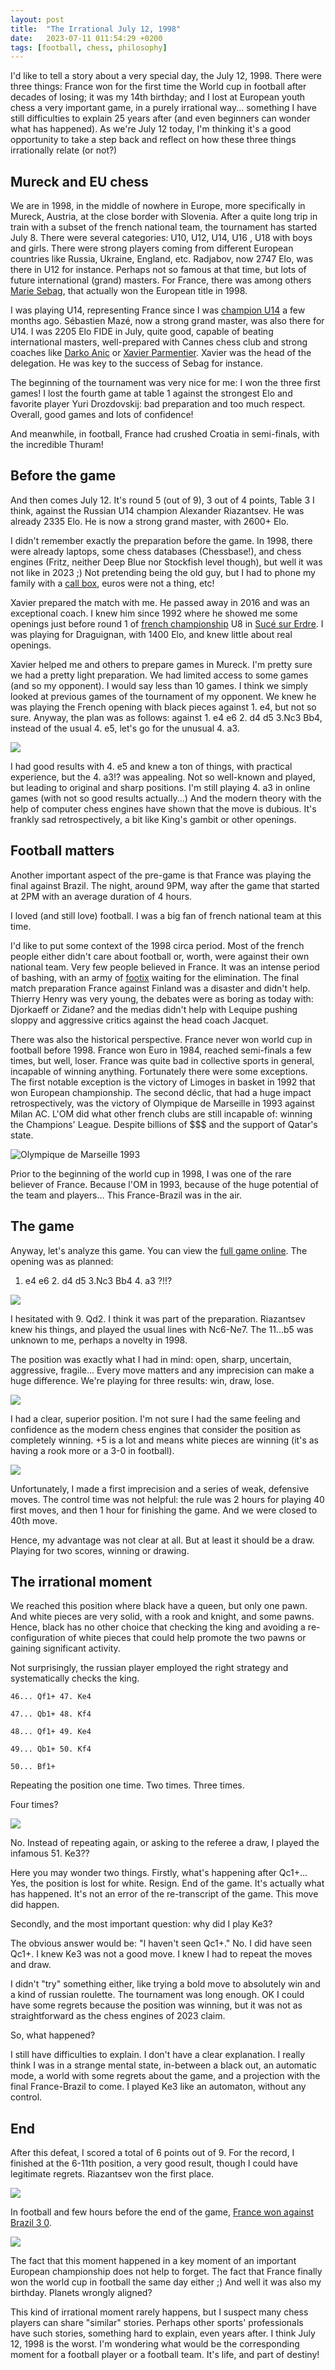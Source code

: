 ```yaml
---
layout: post
title:  "The Irrational July 12, 1998"
date:   2023-07-11 011:54:29 +0200
tags: [football, chess, philosophy]
---
```


I'd like to tell a story about a very special day, the July 12, 1998. There were three things: France won for the first time the World cup in football after decades of losing; it was my 14th birthday; and I lost at European youth chess a very important game, in a purely irrational way... something I have still difficulties to explain 25 years after (and even beginners can wonder what has happened). As we're July 12 today, I'm thinking it's a good opportunity to take a step back and reflect on how these three things irrationally relate (or not?)


## Mureck and EU chess  

We are in 1998, in the middle of nowhere in Europe, more specifically in Mureck, Austria, at the close border with Slovenia. After a quite long trip in train with a subset of the french national team, the tournament has started July 8. There were several categories: U10, U12, U14, U16 , U18 with boys and girls. There were strong players coming from different European countries like Russia, Ukraine, England, etc. Radjabov, now 2747 Elo, was there in U12 for instance. Perhaps not so famous at that time, but lots of future international (grand) masters. For France, there was among others [Marie Sebag](https://fr.wikipedia.org/wiki/Marie_Sebag), that actually won the European title in 1998. 

I was playing U14, representing France since I was [champion U14](https://fr.wikipedia.org/wiki/Championnat_de_France_d%27%C3%A9checs_des_jeunes#Palmar%C3%A8s_benjamins) a few months ago. Sébastien Mazé, now a strong grand master, was also there for U14. I was 2205 Elo FIDE in July, quite good, capable of beating international masters, well-prepared with Cannes chess club and strong coaches like [Darko Anic](https://fr.wikipedia.org/wiki/Darko_Anic) or [Xavier Parmentier](https://fr.wikipedia.org/wiki/Xavier_Parmentier). Xavier was the head of the delegation. He was key to the success of Sebag for instance. 

The beginning of the tournament was very nice for me: I won the three first games! I lost the fourth game at table 1 against the strongest Elo and favorite player Yuri Drozdovskij: bad preparation and too much respect. Overall, good games and lots of confidence! 

And meanwhile, in football, France had crushed Croatia in semi-finals, with the incredible Thuram! 

## Before the game

And then comes July 12. It's round 5 (out of 9), 3 out of 4 points, Table 3 I think, against the Russian U14 champion Alexander Riazantsev. He was already 2335 Elo. He is now a strong grand master, with 2600+ Elo. 

I didn't remember exactly the preparation before the game. In 1998, there were already laptops, some chess databases (Chessbase!), and chess engines (Fritz, neither Deep Blue nor Stockfish level though), but well it was not like in 2023 ;) Not pretending being the old guy, but I had to phone my family with a [call box](https://en.wikipedia.org/wiki/Call_box), euros were not a thing, etc!  

Xavier prepared the match with me. He passed away in 2016 and was an exceptional coach. I knew him since 1992 where he showed me some openings just before round 1 of [french championship](https://fr.wikipedia.org/wiki/Championnat_de_France_d%27%C3%A9checs_des_jeunes) U8 in [Sucé sur Erdre](https://fr.wikipedia.org/wiki/Suc%C3%A9-sur-Erdre). I was playing for Draguignan, with 1400 Elo, and knew little about real openings. 

Xavier helped me and others to prepare games in Mureck. I'm pretty sure we had a pretty light preparation. We had limited access to some games (and so my opponent). I would say less than 10 games. I think we simply looked at previous games of the tournament of my opponent. We knew he was playing the French opening with black pieces against 1. e4, but not so sure. Anyway, the plan was as follows: against 1. e4 e6 2. d4 d5 3.Nc3 Bb4, instead of the usual 4. e5, let's go for the unusual 4. a3. 

![](/assets/frenchBb4A3.png)



I had good results with 4. e5 and knew a ton of things, with practical experience, but the 4. a3!? was appealing. Not so well-known and played, but leading to original and sharp positions. I'm still playing 4. a3 in online games (with not so good results actually...) And the modern theory with the help of computer chess engines have shown that the move is dubious. It's frankly sad retrospectively, a bit like King's gambit or other openings. 

## Football matters 

Another important aspect of the pre-game is that France was playing the final against Brazil. The night, around 9PM, way after the game that started at 2PM with an average duration of 4 hours. 

I loved (and still love) football. I was a big fan of french national team at this time. 

I'd like to put some context of the 1998 circa period. Most of the french people either didn't care about football or, worth, were against their own national team. Very few people believed in France. It was an intense period of bashing, with an army of [footix](https://fr.wiktionary.org/wiki/footix) waiting for the elimination. The final match preparation France against Finland was a disaster and didn't help. Thierry Henry was very young, the debates were as boring as today with: Djorkaeff or Zidane? and the medias didn't help with Lequipe pushing sloppy and aggressive critics against the head coach Jacquet.   

There was also the historical perspective. France never won world cup in football before 1998. France won Euro in 1984, reached semi-finals a few times, but well, loser. France was quite bad in collective sports in general, incapable of winning anything. Fortunately there were some exceptions. The first notable exception is the victory of Limoges in basket in 1992 that won European championship. The second déclic, that had a huge impact retrospectively, was the victory of Olympique de Marseille in 1993 against Milan AC. L'OM did what other french clubs are still incapable of: winning the Champions' League. Despite billions of $$$ and the support of Qatar's state.   

![Olympique de Marseille 1993](/assets/OM1993.jpeg)

Prior to the beginning of the world cup in 1998, I was one of the rare believer of France. Because l'OM in 1993, because of the huge potential of the team and players... This France-Brazil was in the air.

## The game

 Anyway, let's analyze this game. You can view the [full game online](https://lichess.org/GfTF0QpM). The opening was as planned: 

1. e4 e6 2. d4 d5 3.Nc3 Bb4 4. a3 ?!!? 

![](/assets/Qe3french.png)

I hesitated with 9. Qd2. I think it was part of the preparation. Riazantsev knew his things, and played the usual lines with Nc6-Ne7. The 11...b5 was unknown to me, perhaps a novelty in 1998. 

The position was exactly what I had in mind: open, sharp, uncertain, aggressive, fragile... Every move matters and any imprecision can make a huge difference. We're playing for three results: win, draw, lose.



![](/assets/sharpPositionFrench.png)

I had a clear, superior position. I'm not sure I had the same feeling and confidence as the modern chess engines that consider the position as completely winning. +5 is a lot and means white pieces are winning (it's as having a rook more or a 3-0 in football). 

![](/assets/clearAdvantage1998.png)



Unfortunately, I made a first imprecision and a series of weak, defensive moves. The control time was not helpful: the rule was 2 hours for playing 40 first moves, and then 1 hour for finishing the game. And we were closed to 40th move. 

Hence, my advantage was not clear at all. But at least it should be a draw. Playing for two scores, winning or drawing. 

## The irrational moment 

We reached this position where black have a queen, but only one pawn. And white pieces are very solid, with a rook and knight, and some pawns. Hence, black has no other choice that checking the king and avoiding a re-configuration of white pieces that could help promote the two pawns or gaining significant activity. 

Not surprisingly, the russian player employed the right strategy and systematically checks the king. 

``` 
46... Qf1+ 47. Ke4

47... Qb1+ 48. Kf4

48... Qf1+ 49. Ke4

49... Qb1+ 50. Kf4

50... Bf1+ 
```

Repeating the position one time. Two times. Three times. 

Four times?

![](/assets/irrationalMove.png)

No. Instead of repeating again, or asking to the referee a draw, I played the infamous 51. Ke3??

Here you may wonder two things. Firstly, what's happening after Qc1+... Yes, the position is lost for white. Resign. End of the game. It's actually what has happened. It's not an error of the re-transcript of the game. This move did happen. 

Secondly, and the most important question: why did I play Ke3? 

The obvious answer would be: "I haven't seen Qc1+." No. I did have seen Qc1+. I knew Ke3 was not a good move. I knew I had to repeat the moves and draw. 

I didn't "try" something either, like trying a bold move to absolutely win and a kind of russian roulette. The tournament was long enough. OK I could have some regrets because the position was winning, but it was not as straightforward as the chess engines of 2023 claim.

So, what happened? 

I still have difficulties to explain. I don't have a clear explanation. I really think I was in a strange mental state, in-between a black out, an automatic mode, a world with some regrets about the game, and a projection with the final France-Brazil to come. I played Ke3 like an automaton, without any control. 

## End 

After this defeat, I scored a total of 6 points out of 9. For the record, I finished at the 6-11th position, a very good result, though I could have legitimate regrets. Riazantsev won the first place.

![](/assets/rankingEU1998.png)

In football and few hours before the end of the game, [France won against Brazil 3 0](https://en.wikipedia.org/wiki/1998_FIFA_World_Cup_final).

![](/assets/franceBrazil1998.png)   



The fact that this moment happened in a key moment of an important European championship does not help to forget. The fact that France finally won the world cup in football the same day either ;) And well it was also my birthday. Planets wrongly aligned?

This kind of irrational moment rarely happens, but I suspect many chess players can share "similar" stories. Perhaps other sports' professionals have such stories, something hard to explain, even years after. I think July 12, 1998 is the worst. I'm wondering what would be the corresponding moment for a football player or a football team. It's life, and part of destiny!    



  







 














